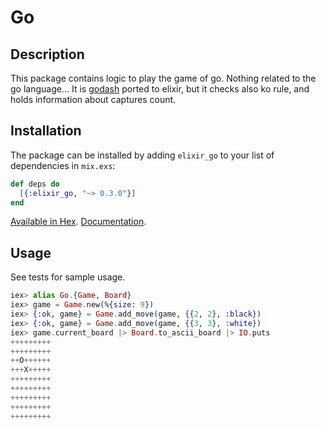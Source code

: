# Go

## Description

This package contains logic to play the game of go. 
Nothing related to the go language...
It is [godash](https://github.com/duckpunch/godash) ported to elixir, but it 
checks also ko rule, and holds information about captures count.

## Installation

The package can be installed by adding `elixir_go` to your list of dependencies in `mix.exs`:

```elixir
def deps do
  [{:elixir_go, "~> 0.3.0"}]
end
```

[Available in Hex](https://hex.pm/packages/elixir_go).
[Documentation](https://hexdocs.pm/elixir_go).

## Usage

See tests for sample usage.

```elixir
iex> alias Go.{Game, Board}
iex> game = Game.new(%{size: 9})
iex> {:ok, game} = Game.add_move(game, {{2, 2}, :black})
iex> {:ok, game} = Game.add_move(game, {{3, 3}, :white})
iex> game.current_board |> Board.to_ascii_board |> IO.puts 
+++++++++
+++++++++
++O++++++
+++X+++++
+++++++++
+++++++++
+++++++++
+++++++++
+++++++++
```